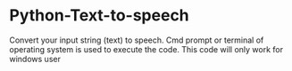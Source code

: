 # Python-Text-to-speech
Convert your input string (text) to speech.
Cmd prompt or terminal of operating system is used to execute the code.
This code will only work for windows user
